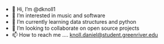 - 👋 Hi, I’m @dknoll1
- 👀 I’m interested in music and software
- 🌱 I’m currently learning data structures and python
- 💞️ I’m looking to collaborate on open source projects
- 📫 How to reach me .... knoll.daniel@student.greenriver.edu
